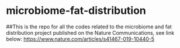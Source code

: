 # microbiome-fat-distribution
##This is the repo for all the codes related to the microbiome and fat distribution project published on the Nature Communications, see link below: https://www.nature.com/articles/s41467-019-10440-5
